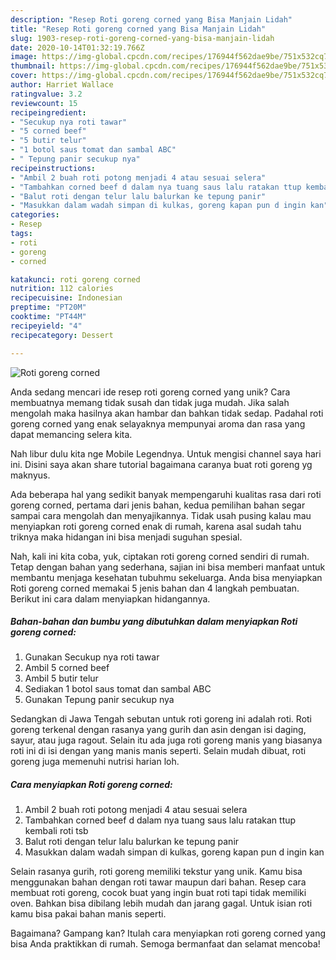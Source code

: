 ```yaml
---
description: "Resep Roti goreng corned yang Bisa Manjain Lidah"
title: "Resep Roti goreng corned yang Bisa Manjain Lidah"
slug: 1903-resep-roti-goreng-corned-yang-bisa-manjain-lidah
date: 2020-10-14T01:32:19.766Z
image: https://img-global.cpcdn.com/recipes/176944f562dae9be/751x532cq70/roti-goreng-corned-foto-resep-utama.jpg
thumbnail: https://img-global.cpcdn.com/recipes/176944f562dae9be/751x532cq70/roti-goreng-corned-foto-resep-utama.jpg
cover: https://img-global.cpcdn.com/recipes/176944f562dae9be/751x532cq70/roti-goreng-corned-foto-resep-utama.jpg
author: Harriet Wallace
ratingvalue: 3.2
reviewcount: 15
recipeingredient:
- "Secukup nya roti tawar"
- "5 corned beef"
- "5 butir telur"
- "1 botol saus tomat dan sambal ABC"
- " Tepung panir secukup nya"
recipeinstructions:
- "Ambil 2 buah roti potong menjadi 4 atau sesuai selera"
- "Tambahkan corned beef d dalam nya tuang saus lalu ratakan ttup kembali roti tsb"
- "Balut roti dengan telur lalu balurkan ke tepung panir"
- "Masukkan dalam wadah simpan di kulkas, goreng kapan pun d ingin kan"
categories:
- Resep
tags:
- roti
- goreng
- corned

katakunci: roti goreng corned 
nutrition: 112 calories
recipecuisine: Indonesian
preptime: "PT20M"
cooktime: "PT44M"
recipeyield: "4"
recipecategory: Dessert

---
```



![Roti goreng corned](https://img-global.cpcdn.com/recipes/176944f562dae9be/751x532cq70/roti-goreng-corned-foto-resep-utama.jpg)

Anda sedang mencari ide resep roti goreng corned yang unik? Cara membuatnya memang tidak susah dan tidak juga mudah. Jika salah mengolah maka hasilnya akan hambar dan bahkan tidak sedap. Padahal roti goreng corned yang enak selayaknya mempunyai aroma dan rasa yang dapat memancing selera kita.

Nah libur dulu kita nge Mobile Legendnya. Untuk mengisi channel saya hari ini. Disini saya akan share tutorial bagaimana caranya buat roti goreng yg maknyus.

Ada beberapa hal yang sedikit banyak mempengaruhi kualitas rasa dari roti goreng corned, pertama dari jenis bahan, kedua pemilihan bahan segar sampai cara mengolah dan menyajikannya. Tidak usah pusing kalau mau menyiapkan roti goreng corned enak di rumah, karena asal sudah tahu triknya maka hidangan ini bisa menjadi suguhan spesial.


Nah, kali ini kita coba, yuk, ciptakan roti goreng corned sendiri di rumah. Tetap dengan bahan yang sederhana, sajian ini bisa memberi manfaat untuk membantu menjaga kesehatan tubuhmu sekeluarga. Anda bisa menyiapkan Roti goreng corned memakai 5 jenis bahan dan 4 langkah pembuatan. Berikut ini cara dalam menyiapkan hidangannya.

<!--inarticleads1-->

##### Bahan-bahan dan bumbu yang dibutuhkan dalam menyiapkan Roti goreng corned:

1. Gunakan Secukup nya roti tawar
1. Ambil 5 corned beef
1. Ambil 5 butir telur
1. Sediakan 1 botol saus tomat dan sambal ABC
1. Gunakan  Tepung panir secukup nya


Sedangkan di Jawa Tengah sebutan untuk roti goreng ini adalah roti. Roti goreng terkenal dengan rasanya yang gurih dan asin dengan isi daging, sayur, atau juga ragout. Selain itu ada juga roti goreng manis yang biasanya roti ini di isi dengan yang manis manis seperti. Selain mudah dibuat, roti goreng juga memenuhi nutrisi harian loh. 

<!--inarticleads2-->

##### Cara menyiapkan Roti goreng corned:

1. Ambil 2 buah roti potong menjadi 4 atau sesuai selera
1. Tambahkan corned beef d dalam nya tuang saus lalu ratakan ttup kembali roti tsb
1. Balut roti dengan telur lalu balurkan ke tepung panir
1. Masukkan dalam wadah simpan di kulkas, goreng kapan pun d ingin kan


Selain rasanya gurih, roti goreng memiliki tekstur yang unik. Kamu bisa menggunakan bahan dengan roti tawar maupun dari bahan. Resep cara membuat roti goreng, cocok buat yang ingin buat roti tapi tidak memiliki oven. Bahkan bisa dibilang lebih mudah dan jarang gagal. Untuk isian roti kamu bisa pakai bahan manis seperti. 

Bagaimana? Gampang kan? Itulah cara menyiapkan roti goreng corned yang bisa Anda praktikkan di rumah. Semoga bermanfaat dan selamat mencoba!
